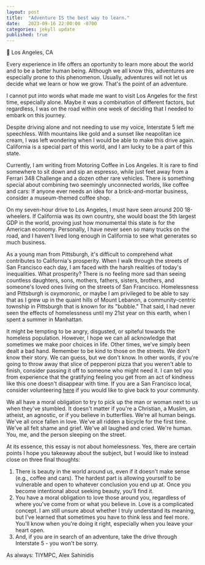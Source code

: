 ```yaml
---
layout: post
title:  "Adventure IS the best way to learn."
date:   2023-09-16 22:00:00 -0700
categories: jekyll update
published: true
---
```

📍 Los Angeles, CA

Every experience in life offers an oportunity to learn more about the world and to be a better human being. Although we all know this, adventures are especially prone to this phenomenon. Usually, adventures will not let us decide what we learn or how we grow. That's the point of an adventure.

I cannot put into words what made me want to visit Los Angeles for the first time, especially alone. Maybe it was a combination of different factors, but regardless, I was on the road within one week of deciding that I needed to embark on this journey.

Despite driving alone and not needing to use my voice, Interstate 5 left me speechless. With mountains like gold and a sunset like neapolitan ice cream, I was left wondering when I would be able to make this drive again. California is a special part of this world, and I am lucky to be a part of this state.

Currently, I am writing from Motoring Coffee in Los Angeles. It is rare to find somewhere to sit down and sip an espresso, while just feet away from a Ferrari 348 Challenge and a dozen other rare vehicles. There is something special about combining two seemingly unconnected worlds, like coffee and cars: If anyone ever needs an idea for a brick-and-mortar business, consider a museum-themed coffee shop.

On my seven-hour drive to Los Angeles, I must have seen around 200 18-wheelers. If California was its own country, she would boast the 5th largest GDP in the world, proving just how monumental this state is for the American economy. Personally, I have never seen so many trucks on the road, and I haven't lived long enough in California to see what generates so much business.

As a young man from Pittsburgh, it's difficult to comprehend what contributes to California's prosperity. When I walk through the streets of San Francisco each day, I am faced with the harsh realities of today's inequalities. What prosperity? There is no feeling more sad than seeing countless daughters, sons, mothers, fathers, sisters, brothers, and someone's loved ones living on the streets of San Francisco. Homelessness and Pittsburgh is oxymoronic, or maybe I am privileged to be able to say that as I grew up in the quaint hills of Mount Lebanon, a community-centric township in Pittsburgh that is known for its "bubble." That said, I had never seen the effects of homelessness until my 21st year on this earth, when I spent a summer in Manhattan.

It might be tempting to be angry, disgusted, or spiteful towards the homeless population. However, I hope we can all acknowledge that sometimes we make poor choices in life. Other times, we've simply been dealt a bad hand. Remember to be kind to those on the streets. We don't know their story. We can guess, but we don't know. In other words, if you're going to throw away that slice of pepperoni pizza that you weren't able to finish, consider passing it off to someone who might need it. I can tell you from experience that the gratifying feeling you get from an act of kindness like this one doesn't disappear with time. If you are a San Francisco local, consider volunteering [here](https://www.sfmfoodbank.org/volunteer/) if you would like to give back to your community.

We all have a moral obligation to try to pick up the man or woman next to us when they've stumbled. It doesn't matter if you're a Christian, a Muslim, an atheist, an agnostic, or if you believe in butterflies. We're all human beings. We've all once fallen in love. We've all ridden a bicycle for the first time. We've all felt shame and grief. We've all laughed and cried. We're human. You, me, and the person sleeping on the street.

At its essence, this essay is not about homelessness. Yes, there are certain points I hope you takeaway about the subject, but I would like to instead close on three final thoughts:
1. There is beauty in the world around us, even if it doesn't make sense (e.g., coffee and cars). The hardest part is allowing yourself to be vulnerable and open to whatever conclusion you end up at. Once you become intentional about seeking beauty, you'll find it.
2. You have a moral obligation to love those around you, regardless of where you've come from or what you believe in. Love is a complicated concept. I am still unsure about whether I truly understand its meaning, but I've learned that sometimes you have to think less and feel more. You'll know when you're doing it right, especially when you leave your heart open.
3. And, if you are in search of an adventure, take the drive through Interstate 5 - you won't be sorry.

As always: TIYMPC,
Alex Sahinidis